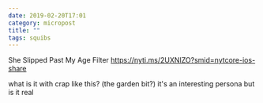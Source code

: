 ```yaml
---
date: 2019-02-20T17:01
category: micropost
title: ""
tags: squibs
---
```


She Slipped Past My Age Filter
https://nyti.ms/2UXNIZO?smid=nytcore-ios-share

what is it with crap like this?
(the garden bit?)
it's an interesting persona but is it real
